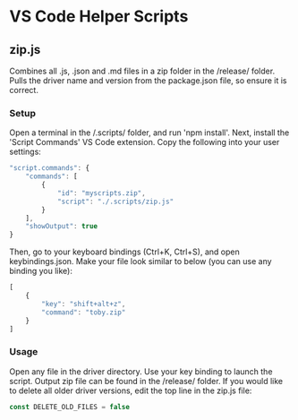 # VS Code Helper Scripts

## zip.js

Combines all .js, .json and .md files in a zip folder in the /release/ folder.
Pulls the driver name and version from the package.json file, so ensure it is correct.

### Setup

Open a terminal in the /.scripts/ folder, and run 'npm install'.
Next, install the 'Script Commands' VS Code extension.
Copy the following into your user settings:
```javascript
"script.commands": {
    "commands": [
        {
            "id": "myscripts.zip",
            "script": "./.scripts/zip.js"
        }
    ],
    "showOutput": true
}
```

Then, go to your keyboard bindings (Ctrl+K, Ctrl+S), and open keybindings.json.
Make your file look similar to below (you can use any binding you like):
```javascript
[
    {
        "key": "shift+alt+z",
        "command": "toby.zip"
    }
]
```
  
### Usage

Open any file in the driver directory. Use your key binding to launch the script.
Output zip file can be found in the /release/ folder.
If you would like to delete all older driver versions, edit the top line in the zip.js file:
```javascript
const DELETE_OLD_FILES = false
```
